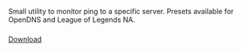 Small utility to monitor ping to a specific server. Presets available for OpenDNS and League of Legends NA.
###
[Download](https://github.com/avion540/TrayPing/releases/download/0.7.8/TrayPing0.7.8.0.exe)
